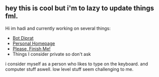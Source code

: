 ## hey this is cool but i'm to lazy to update things fml.

Hi im hadi and currently working on several things:

- [Bot Diprat](https://github.com/idahdam/bot-diprat-docs)
- [Personal Homepage](https://github.com/idahdam/personal-homepage)
- [Please, Finish Me!](https://github.com/idahdam/PleaseFinishMe-Repo)
- Things I consider private so don't ask


i consider myself as a person who likes to type on the keyboard. and computer stuff aswell. low level stuff seem challenging to me. 

<!--
**idahdam/idahdam** is a ✨ _special_ ✨ repository because its `README.md` (this file) appears on your GitHub profile.

Here are some ideas to get you started:

- 🔭 I’m currently working on ...
- 🌱 I’m currently learning ...
- 👯 I’m looking to collaborate on ...
- 🤔 I’m looking for help with ...
- 💬 Ask me about ...
- 📫 How to reach me: ...
- 😄 Pronouns: ...
- ⚡ Fun fact: ...
-->
